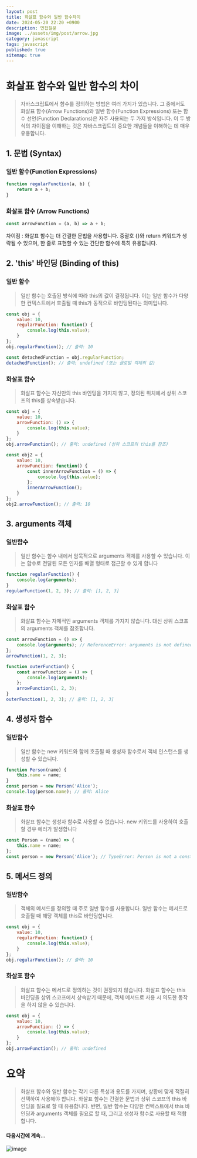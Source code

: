 ```yaml
---
layout: post
title: 화살표 함수와 일반 함수차이
date: 2024-05-20 22:20 +0900
description: 면접질문
image: ../assets/img/post/arrow.jpg
category: javascript
tags: javascript 
published: true
sitemap: true
---
```


# 화살표 함수와 일반 함수의 차이
> 자바스크립트에서 함수를 정의하는 방법은 여러 가지가 있습니다. 그 중에서도 화살표 함수(Arrow Functions)와 일반 함수(Function Expressions) 또는 함수 선언(Function Declarations)은 자주 사용되는 두 가지 방식입니다. 이 두 방식의 차이점을 이해하는 것은 자바스크립트의 중요한 개념들을 이해하는 데 매우 유용합니다.

## 1. 문법 (Syntax)

### 일반 함수(Function Expressions)

````javascript
function regularFunction(a, b) {
    return a + b;
}
````

### 화살표 함수 (Arrow Functions)

````javascript
const arrowFunction = (a, b) => a + b;

````

차이점 : 화살표 함수는 더 간결한 문법을 사용합니다. 중괄호 {}와 return 키워드가 생략될 수 있으며, 한 줄로 표현할 수 있는 간단한 함수에 특히 유용합니다. <br>

## 2. 'this' 바인딩 (Binding of this)

### 일반 함수 
> 일반 함수는 호출된 방식에 따라 this의 값이 결정됩니다. 이는 일반 함수가 다양한 컨텍스트에서 호출될 때 this가 동적으로 바인딩된다는 의미입니다.

````javascript
const obj = {
    value: 10,
    regularFunction: function() {
        console.log(this.value);
    }
};
obj.regularFunction(); // 출력: 10

const detachedFunction = obj.regularFunction;
detachedFunction(); // 출력: undefined (또는 글로벌 객체의 값)

````

### 화살표 함수
> 화살표 함수는 자신만의 this 바인딩을 가지지 않고, 정의된 위치에서 상위 스코프의 this를 상속받습니다.

````javascript
const obj = {
    value: 10,
    arrowFunction: () => {
        console.log(this.value);
    }
};
obj.arrowFunction(); // 출력: undefined (상위 스코프의 this를 참조)

const obj2 = {
    value: 10,
    arrowFunction: function() {
        const innerArrowFunction = () => {
            console.log(this.value);
        };
        innerArrowFunction();
    }
};
obj2.arrowFunction(); // 출력: 10

````

## 3. arguments 객체

### 일반함수
> 일반 함수는 함수 내에서 암묵적으로 arguments 객체를 사용할 수 있습니다. 이는 함수로 전달된 모든 인자를 배열 형태로 접근할 수 있게 합니다

````javascript
function regularFunction() {
    console.log(arguments);
}
regularFunction(1, 2, 3); // 출력: [1, 2, 3]

````

### 화살표 함수
> 화살표 함수는 자체적인 arguments 객체를 가지지 않습니다. 대신 상위 스코프의 arguments 객체를 참조합니다.

````javascript
const arrowFunction = () => {
    console.log(arguments); // ReferenceError: arguments is not defined
};
arrowFunction(1, 2, 3);

function outerFunction() {
    const arrowFunction = () => {
        console.log(arguments);
    };
    arrowFunction(1, 2, 3);
}
outerFunction(1, 2, 3); // 출력: [1, 2, 3]

````

## 4. 생성자 함수 

### 일반함수 
> 일반 함수는 new 키워드와 함께 호출될 때 생성자 함수로서 객체 인스턴스를 생성할 수 있습니다.

````javascript
function Person(name) {
    this.name = name;
}
const person = new Person('Alice');
console.log(person.name); // 출력: Alice

````

### 화살표 함수
> 화살표 함수는 생성자 함수로 사용할 수 없습니다. new 키워드를 사용하여 호출할 경우 에러가 발생합니다

````javascript
const Person = (name) => {
    this.name = name;
};
const person = new Person('Alice'); // TypeError: Person is not a constructor

````

## 5. 메서드 정의

### 일반함수
> 객체의 메서드를 정의할 때 주로 일반 함수를 사용합니다. 일반 함수는 메서드로 호출될 때 해당 객체를 this로 바인딩합니다.

````javascript
const obj = {
    value: 10,
    regularFunction: function() {
        console.log(this.value);
    }
};
obj.regularFunction(); // 출력: 10

````

### 화살표 함수
> 화살표 함수는 메서드로 정의하는 것이 권장되지 않습니다. 화살표 함수는 this 바인딩을 상위 스코프에서 상속받기 때문에, 객체 메서드로 사용 시 의도한 동작을 하지 않을 수 있습니다.

````javascript
const obj = {
    value: 10,
    arrowFunction: () => {
        console.log(this.value);
    }
};
obj.arrowFunction(); // 출력: undefined

````

# 요약
>화살표 함수와 일반 함수는 각기 다른 특성과 용도를 가지며, 상황에 맞게 적절히 선택하여 사용해야 합니다. 화살표 함수는 간결한 문법과 상위 스코프의 this 바인딩을 필요로 할 때 유용합니다. 반면, 일반 함수는 다양한 컨텍스트에서 this 바인딩과 arguments 객체를 필요로 할 때, 그리고 생성자 함수로 사용할 때 적합합니다.

#### 다음시간에 계속...
![image](https://github.com/nicejmp1/nicejmp1.github.io/assets/163364733/90a41f22-19d3-4d17-b649-016d5880fa98)